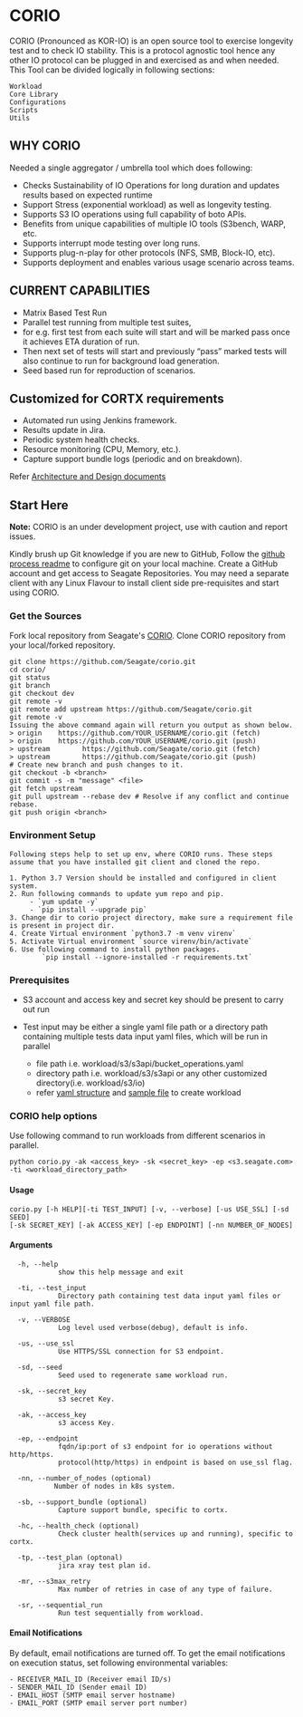 # CORIO
CORIO (Pronounced as KOR-IO) is an open source tool to exercise longevity test and to check IO stability.
This is a protocol agnostic tool hence any other IO protocol can be plugged in and exercised as and when needed.
This Tool can be divided logically in following sections:

    Workload
    Core Library
    Configurations
    Scripts
    Utils

## WHY CORIO

Needed a single aggregator / umbrella tool which does following:
-   Checks Sustainability of IO Operations for long duration and updates results based on expected runtime
-   Support Stress (exponential workload) as well as longevity testing.
-   Supports S3 IO operations using full capability of boto APIs.
-   Benefits from unique capabilities of multiple IO tools (S3bench, WARP, etc.
-   Supports interrupt mode testing over long runs.
-   Supports plug-n-play for other protocols (NFS, SMB, Block-IO, etc).
-   Supports deployment and enables various usage scenario across teams.

## CURRENT CAPABILITIES

-   Matrix Based Test Run
-   Parallel test running from multiple test suites, 
-   for e.g. first test from each suite will start and will be marked pass once it achieves ETA duration of run.
-   Then next set of tests will start and previously “pass” marked tests will also continue to run for background load generation.
-   Seed based run for reproduction of scenarios.

## Customized for CORTX requirements
-   Automated run using Jenkins framework.
-   Results update in Jira.
-   Periodic system health checks.
-   Resource monitoring (CPU, Memory, etc.).
-   Capture support bundle logs (periodic and on breakdown).
  
Refer [Architecture and Design documents](docs/Architecture_and_Design.md)

## Start Here

**Note:** CORIO is an under development project, use with caution and report issues.

Kindly brush up Git knowledge if you are new to GitHub,
Follow the [github process readme](https://github.com/Seagate/cortx/blob/main/doc/github-process-readme.md)
to configure git on your local machine. Create a GitHub account and get access to Seagate Repositories.
You may need a separate client with any Linux Flavour to install client side pre-requisites and start using CORIO.

### Get the Sources

Fork local repository from Seagate's [CORIO](https://github.com/Seagate/corio.git). Clone CORIO repository from your local/forked repository.

    git clone https://github.com/Seagate/corio.git
    cd corio/
    git status
    git branch
    git checkout dev
    git remote -v
    git remote add upstream https://github.com/Seagate/corio.git
    git remote -v
    Issuing the above command again will return you output as shown below.
    > origin    https://github.com/YOUR_USERNAME/corio.git (fetch)
    > origin    https://github.com/YOUR_USERNAME/corio.git (push)
    > upstream        https://github.com/Seagate/corio.git (fetch)
    > upstream        https://github.com/Seagate/corio.git (push)
    # Create new branch and push changes to it.
    git checkout -b <branch>
    git commit -s -m "message" <file>
    git fetch upstream
    git pull upstream --rebase dev # Resolve if any conflict and continue rebase.
    git push origin <branch>

### Environment Setup

    Following steps help to set up env, where CORIO runs. These steps assume that you have installed git client and cloned the repo.

    1. Python 3.7 Version should be installed and configured in client system.
    2. Run following commands to update yum repo and pip.
         - `yum update -y`
         - `pip install --upgrade pip`
    3. Change dir to corio project directory, make sure a requirement file is present in project dir.
    4. Create Virtual environment `python3.7 -m venv virenv`
    5. Activate Virtual environment `source virenv/bin/activate`
    6. Use following command to install python packages.
            `pip install --ignore-installed -r requirements.txt`

### Prerequisites

-   S3 account and access key and secret key should be present to carry out run

-   Test input may be either a single yaml file path or a directory path containing multiple tests data input yaml files, which will be run in parallel

    -   file path i.e. workload/s3/s3api/bucket_operations.yaml
    -   directory path i.e. workload/s3/s3api or any other customized directory(i.e. workload/s3/io)
    -   refer [yaml structure](docs/YAML_documents/yaml_structure.md) and [sample file](docs/YAML_documents/sample_file.yaml) to create workload

### CORIO help options

  Use following command to run workloads from different scenarios in parallel.

    python corio.py -ak <access_key> -sk <secret_key> -ep <s3.seagate.com> -ti <workload_directory_path>

#### Usage

    corio.py [-h HELP][-ti TEST_INPUT] [-v, --verbose] [-us USE_SSL] [-sd SEED]
    [-sk SECRET_KEY] [-ak ACCESS_KEY] [-ep ENDPOINT] [-nn NUMBER_OF_NODES]

#### Arguments

      -h, --help    
                show this help message and exit

      -ti, --test_input
                Directory path containing test data input yaml files or input yaml file path.
    
      -v, --VERBOSE 
                Log level used verbose(debug), default is info.
    
      -us, --use_ssl
                Use HTTPS/SSL connection for S3 endpoint.
    
      -sd, --seed
                Seed used to regenerate same workload run.
    
      -sk, --secret_key
                s3 secret Key.
    
      -ak, --access_key
                s3 access Key.
    
      -ep, --endpoint
                fqdn/ip:port of s3 endpoint for io operations without http/https.
                protocol(http/https) in endpoint is based on use_ssl flag.
    
      -nn, --number_of_nodes (optional)
               Number of nodes in k8s system.

      -sb, --support_bundle (optional)
                Capture support bundle, specific to cortx.

      -hc, --health_check (optional)
                Check cluster health(services up and running), specific to cortx.

      -tp, --test_plan (optonal)
                jira xray test plan id.

      -mr, --s3max_retry
                Max number of retries in case of any type of failure.

      -sr, --sequential_run
                Run test sequentially from workload.

#### Email Notifications
By default, email notifications are turned off. To get the email notifications on execution status, set following environmental variables:

    - RECEIVER_MAIL_ID (Receiver email ID/s)
    - SENDER_MAIL_ID (Sender email ID)
    - EMAIL_HOST (SMTP email server hostname)
    - EMAIL_PORT (SMTP email server port number)
